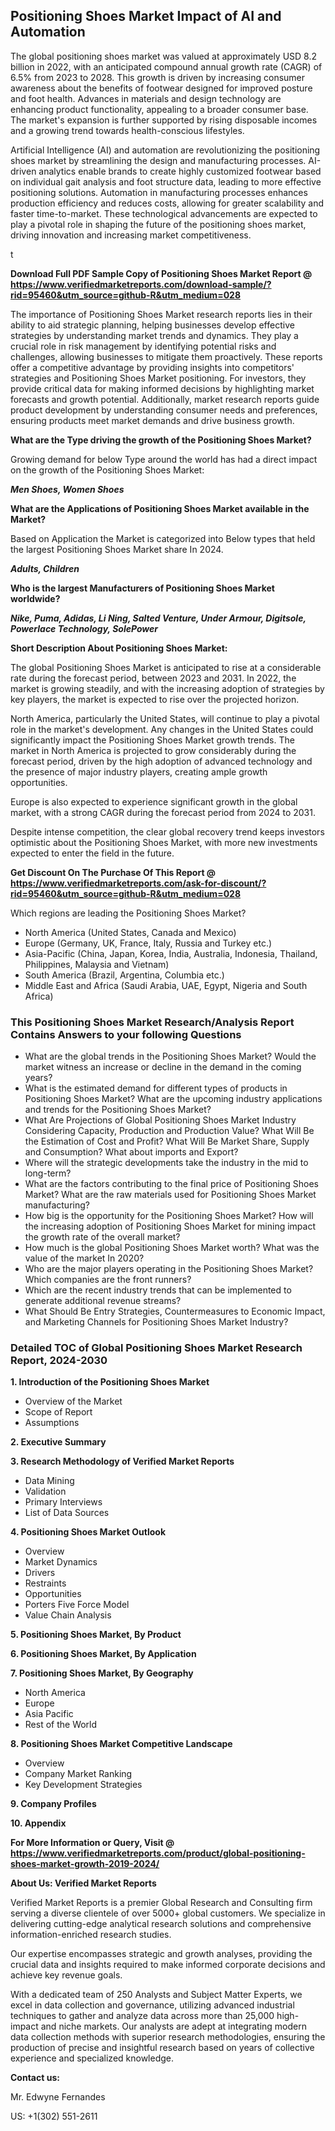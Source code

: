 <h2>Positioning Shoes Market Impact of AI and Automation</h2><p>The global positioning shoes market was valued at approximately USD 8.2 billion in 2022, with an anticipated compound annual growth rate (CAGR) of 6.5% from 2023 to 2028. This growth is driven by increasing consumer awareness about the benefits of footwear designed for improved posture and foot health. Advances in materials and design technology are enhancing product functionality, appealing to a broader consumer base. The market's expansion is further supported by rising disposable incomes and a growing trend towards health-conscious lifestyles.</p><p>Artificial Intelligence (AI) and automation are revolutionizing the positioning shoes market by streamlining the design and manufacturing processes. AI-driven analytics enable brands to create highly customized footwear based on individual gait analysis and foot structure data, leading to more effective positioning solutions. Automation in manufacturing processes enhances production efficiency and reduces costs, allowing for greater scalability and faster time-to-market. These technological advancements are expected to play a pivotal role in shaping the future of the positioning shoes market, driving innovation and increasing market competitiveness.</p>t</p><p id="" class=""><strong>Download Full PDF Sample Copy of Positioning Shoes Market Report @ <a href="https://www.verifiedmarketreports.com/download-sample/?rid=95460&utm_source=github-R&utm_medium=028" target="_blank">https://www.verifiedmarketreports.com/download-sample/?rid=95460&utm_source=github-R&utm_medium=028</a></strong></p><p>The importance of&nbsp;Positioning Shoes Market research reports lies in their ability to aid strategic planning, helping businesses develop effective strategies by understanding market trends and dynamics. They play a crucial role in risk management by identifying potential risks and challenges, allowing businesses to mitigate them proactively. These reports offer a competitive advantage by providing insights into competitors' strategies and Positioning Shoes Market positioning. For investors, they provide critical data for making informed decisions by highlighting market forecasts and growth potential. Additionally, market research reports guide product development by understanding consumer needs and preferences, ensuring products meet market demands and drive business growth.</p><p><strong>What are the&nbsp;Type driving the growth of the Positioning Shoes Market?</strong></p><p id="" class="">Growing demand for below Type around the world has had a direct impact on the growth of the Positioning Shoes Market:</p><em><strong>Men Shoes, Women Shoes</strong></em></p><strong>What are the&nbsp;Applications&nbsp;of Positioning Shoes Market available in the Market?</strong></p><p id="" class="">Based on Application the Market is categorized into Below types that held the largest Positioning Shoes Market share In 2024.</p><em><strong>Adults, Children</strong></em></p><strong>Who is the largest Manufacturers of Positioning Shoes Market worldwide?</strong></p><p><em><strong>Nike, Puma, Adidas, Li Ning, Salted Venture, Under Armour, Digitsole, Powerlace Technology, SolePower</strong></em></p><p id="" class=""><strong>Short Description About Positioning Shoes Market:</strong></p><p>The global Positioning Shoes Market is anticipated to rise at a considerable rate during the forecast period, between 2023 and 2031. In 2022, the market is growing steadily, and with the increasing adoption of strategies by key players, the market is expected to rise over the projected horizon.</p><p>North America, particularly the United States, will continue to play a pivotal role in the market's development. Any changes in the United States could significantly impact the Positioning Shoes Market growth trends. The market in North America is projected to grow considerably during the forecast period, driven by the high adoption of advanced technology and the presence of major industry players, creating ample growth opportunities.</p><p>Europe is also expected to experience significant growth in the global market, with a strong CAGR during the forecast period from 2024 to 2031.</p><p>Despite intense competition, the clear global recovery trend keeps investors optimistic about the Positioning Shoes Market, with more new investments expected to enter the field in the future.</p><p id="" class=""><strong>Get Discount On The Purchase Of This Report @ <a href="https://www.verifiedmarketreports.com/ask-for-discount/?rid=95460&utm_source=github-R&utm_medium=028" target="_blank">https://www.verifiedmarketreports.com/ask-for-discount/?rid=95460&utm_source=github-R&utm_medium=028</a></strong></p>Which regions are leading the Positioning Shoes Market?</p><ul><li>North America (United States, Canada and Mexico)</li><li>Europe (Germany, UK, France, Italy, Russia and Turkey etc.)</li><li>Asia-Pacific (China, Japan, Korea, India, Australia, Indonesia, Thailand, Philippines, Malaysia and Vietnam)</li><li>South America (Brazil, Argentina, Columbia etc.)</li><li>Middle East and Africa (Saudi Arabia, UAE, Egypt, Nigeria and South Africa)</li></ul><h3 id="" class="">This Positioning Shoes Market Research/Analysis Report Contains Answers to your following Questions</h3><ul><li>What are the global trends in the Positioning Shoes Market? Would the market witness an increase or decline in the demand in the coming years?</li><li>What is the estimated demand for different types of products in Positioning Shoes Market? What are the upcoming industry applications and trends for the Positioning Shoes Market?</li><li>What Are Projections of Global Positioning Shoes Market Industry Considering Capacity, Production and Production Value? What Will Be the Estimation of Cost and Profit? What Will Be Market Share, Supply and Consumption? What about imports and Export?</li><li>Where will the strategic developments take the industry in the mid to long-term?</li><li>What are the factors contributing to the final price of Positioning Shoes Market? What are the raw materials used for Positioning Shoes Market manufacturing?</li><li>How big is the opportunity for the Positioning Shoes Market? How will the increasing adoption of Positioning Shoes Market for mining impact the growth rate of the overall market?</li><li>How much is the global Positioning Shoes Market worth? What was the value of the market In 2020?</li><li>Who are the major players operating in the Positioning Shoes Market? Which companies are the front runners?</li><li>Which are the recent industry trends that can be implemented to generate additional revenue streams?</li><li>What Should Be Entry Strategies, Countermeasures to Economic Impact, and Marketing Channels for Positioning Shoes Market Industry?</li></ul><h3 id="" class="">Detailed TOC of Global Positioning Shoes Market Research Report, 2024-2030</h3><p id="" class=""><strong>1. Introduction of the Positioning Shoes Market</strong></p><ul><li>Overview of the Market</li><li>Scope of Report</li><li>Assumptions</li></ul><p id="" class=""><strong>2. Executive Summary</strong></p><p id="" class=""><strong>3. Research Methodology of Verified Market Reports</strong></p><ul><li>Data Mining</li><li>Validation</li><li>Primary Interviews</li><li>List of Data Sources</li></ul><p id="" class=""><strong>4. Positioning Shoes Market Outlook</strong></p><ul><li>Overview</li><li>Market Dynamics</li><li>Drivers</li><li>Restraints</li><li>Opportunities</li><li>Porters Five Force Model</li><li>Value Chain Analysis</li></ul><p id="" class=""><strong>5. Positioning Shoes Market, By Product</strong></p><p id="" class=""><strong>6. Positioning Shoes Market, By Application</strong></p><p id="" class=""><strong>7. Positioning Shoes Market, By Geography</strong></p><ul><li>North America</li><li>Europe</li><li>Asia Pacific</li><li>Rest of the World</li></ul><p id="" class=""><strong>8. Positioning Shoes Market Competitive Landscape</strong></p><ul><li>Overview</li><li>Company Market Ranking</li><li>Key Development Strategies</li></ul><p id="" class=""><strong>9. Company Profiles</strong></p><p id="" class=""><strong>10. Appendix</strong></p><p id="" class=""><strong>For More Information or Query, Visit @ <a href="https://www.verifiedmarketreports.com/product/global-positioning-shoes-market-growth-2019-2024/" target="_blank">https://www.verifiedmarketreports.com/product/global-positioning-shoes-market-growth-2019-2024/</a></strong></p><p id="" class=""><strong>About Us: Verified Market Reports</strong></p><p id="" class="">Verified Market Reports is a premier Global Research and Consulting firm serving a diverse clientele of over 5000+ global customers. We specialize in delivering cutting-edge analytical research solutions and comprehensive information-enriched research studies.</p><p id="" class="">Our expertise encompasses strategic and growth analyses, providing the crucial data and insights required to make informed corporate decisions and achieve key revenue goals.</p><p id="" class="">With a dedicated team of 250 Analysts and Subject Matter Experts, we excel in data collection and governance, utilizing advanced industrial techniques to gather and analyze data across more than 25,000 high-impact and niche markets. Our analysts are adept at integrating modern data collection methods with superior research methodologies, ensuring the production of precise and insightful research based on years of collective experience and specialized knowledge.</p><p id="" class=""><strong>Contact us:</strong></p><p id="" class="">Mr. Edwyne Fernandes</p><p id="" class="">US: +1(302) 551-2611</p>